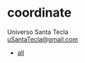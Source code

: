# coordinate
Universo Santa Tecla  
[uSantaTecla@gmail.com](mailto:uSantaTecla@gmail.com)  

* [all](./all.md)

[//]: <> (
deplazada
esVecino y vecinas
esHorizontal, esDiagonal, 
...
)
